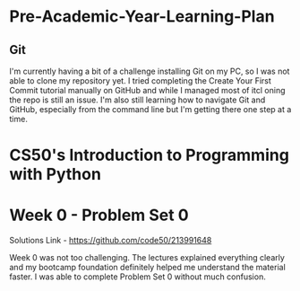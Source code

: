 # Pre-Academic-Year-Learning-Plan

## Git
I'm currently having a bit of a challenge installing Git on my PC, so I was not able to clone my repository yet. I tried completing the Create Your First Commit tutorial manually on GitHub and while I managed most of itcl oning the repo is still an issue. I'm also still learning how to navigate Git and GitHub, especially from the command line but I'm getting there one step at a time.

# CS50's Introduction to Programming with Python
# Week 0 - Problem Set 0
Solutions Link - https://github.com/code50/213991648

Week 0 was not too challenging. The lectures explained everything clearly and my bootcamp foundation definitely helped me understand the material faster. I was able to complete Problem Set 0 without much confusion.



